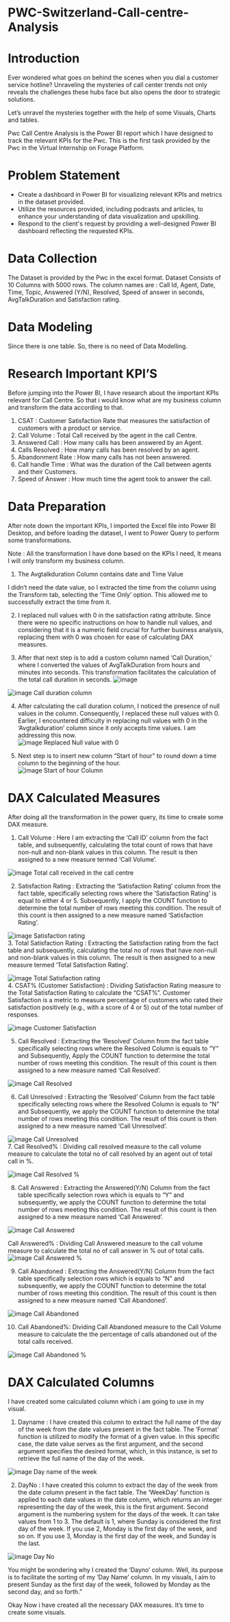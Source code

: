 # PWC-Switzerland-Call-centre-Analysis                                                                                                                                                                                  
                                                                                                                                                                                                                        
# Introduction                                                                                                                                                                                                          
                                                                                                                                                                                                                        
Ever wondered what goes on behind the scenes when you dial a customer service hotline? Unraveling the mysteries of call center trends not only reveals the challenges these hubs face but also opens the door to strategic solutions.
                                                                                                                                                                                                                        
Let’s unravel the mysteries together with the help of some Visuals, Charts and tables.                                                                                                                                  
                                                                                                                                                                                                                        
Pwc Call Centre Analysis is the Power BI report which I have designed to track the relevant KPIs for the Pwc. This is the first task provided by the Pwc in the Virtual Internship on Forage Platform.                  
                                                                                                                                                                                                                       
 # Problem Statement                                                                                                                                                                                                   
                                                                                                                                                                                                                       
 - Create a dashboard in Power BI for visualizing relevant KPIs and metrics in the dataset provided.                    
 - Utilize the resources provided, including podcasts and articles, to enhance your understanding of data visualization and upskilling.                                                                                
 - Respond to the client's request by providing a well-designed Power BI dashboard reflecting the requested KPIs.                                                                                                      
                                                                                                                                                                                                                                                                                                                                                                                                                                          
 # Data Collection                                                                                                                                                                                                   
                                                                                                                                                                                                                                                                                                                                                                                                                                          
 The Dataset is provided by the Pwc in the excel format. Dataset Consists of 10 Columns with 5000 rows. The column names are : Call Id, Agent, Date, Time, Topic, Answered (Y/N), Resolved, Speed of answer in seconds, AvgTalkDuration and Satisfaction rating.                                                                                                                                                                    
                                                                                                                                                                                                                                                                                                                                                                                                                                          
 # Data Modeling                                                                                                                                                                                                     
                                                                                                                                                                                                                                                                                                                                                                                                                                          
 Since there is one table. So, there is no need of Data Modelling.                                                                                                                                                   
                                                                                                                                                                                                                                                                                                                                                                                                                                          
 # Research Important KPI’S                                                                                                                                                                                          
                                                                                                                                                                                                                                                                                                                                                                                                                                          
 Before jumping into the Power BI, I have research about the important KPIs relevant for Call Centre. So that i would know what are my business column and transform the data according to that.                     
                                                                                                                                                                                                                                                                                                                                                                                                                                          
 1. CSAT : Customer Satisfaction Rate that measures the satisfaction of customers with a product or service.                                                                                                         
 2. Call Volume : Total Call received by the agent in the call Centre.                                                                                                                                               
 3. Answered Call : How many calls has been answered by an Agent.                                                                                                                                                    
 4. Calls Resolved : How many calls has been resolved by an agent.                                                                                                                                                   
 5. Abandonment Rate : How many calls has not been answered.                                                                                                                                                         
 6. Call handle Time : What was the duration of the Call between agents and their Customers.                                                                                                                         
 7. Speed of Answer : How much time the agent took to answer the call.                                                                                                                                               
                                                                                                                                                                                                                     
 # Data Preparation                                                                                                                                                                                                  
                                                                                                                                                                                                                                                                                                                                                                                                                                          
 After note down the important KPIs, I imported the Excel file into Power BI Desktop, and before loading the dataset, I went to Power Query to perform some transformations.                                         
                                                                                                                                                                                                                                                                                                                                                                                                                                          
 Note : All the transformation I have done based on the KPIs I need, It means I will only transform my business column.                                                                                              
                                                                                                                                                                                                                                                                                                                                                                                                                                          
 1. The Avgtalkduration Column contains date and Time Value                                                                                                                                                                                                                                                                                
                                                                                                                                                                                                                     
 I didn’t need the date value, so I extracted the time from the column using the Transform tab, selecting the ‘Time Only’ option. This allowed me to successfully extract the time from it.                          
                                                                                                                                                                                                                     
  2. I replaced null values with 0 in the satisfaction rating attribute. Since there were no specific instructions on how to handle null values, and considering that it is a numeric field crucial for further business analysis, replacing them with 0 was chosen for ease of calculating DAX measures.                                                                                                                            
                                                                                                                                                                                                                     
  3. After that next step is to add a custom column named ‘Call Duration,’ where I converted the values of AvgTalkDuration from hours and minutes into seconds. This transformation facilitates the calculation of the total call duration in seconds.      ![image](https://github.com/user-attachments/assets/252207fa-3797-426e-b627-00b14f9c9acb)
                                                                                                                                                                            
  ![image](https://github.com/user-attachments/assets/0334cc7c-9c2a-4d9f-8cc6-72035ccc0cfa)
                            Call duration column                                                                                                                                                                     
                                                                                                                                                                                                                                                                                                                                                                                                                                                                                                                                                                                                                                                                                                                                                            
4. After calculating the call duration column, I noticed the presence of null values in the column. Consequently, I replaced these null values with 0. Earlier, I encountered difficulty in replacing null values with 0 in the ‘Avgtalkduration’ column since it only accepts time values. I am addressing this now.                                                                                                                  
               ![image](https://github.com/user-attachments/assets/5dd01553-cd8e-4fc1-8e28-123667e29116)
                               Replaced Null value with 0                                                                                                                                                            
                                                                                                                                                                                                                   
 5. Next step is to insert new column “Start of hour” to round down a time column to the beginning of the hour.                                                                                                      
               ![image](https://github.com/user-attachments/assets/f0a38fb2-8a1a-4e33-8deb-0a5cc475c8c1)
                                  Start of hour Column                                                                                                                                                               
                                                                                                                                                                                                                                                                                                                                                                                                                                          
 # DAX Calculated Measures                                                                                                                                                                                           
                                                                                                                                                                                                                                                                                                                                                                                                                                          
 After doing all the transformation in the power query, its time to create some DAX measure.                                                                                                                         
                                                                                                                                                                                                                                                                                                                                                                                                                                          
 1. Call Volume : Here I am extracting the ‘Call ID’ column from the fact table, and subsequently, calculating the total count of rows that have non-null and non-blank values in this column. The result is then assigned to a new measure termed ‘Call Volume’.                                                                                                                                                                      
                                                                                                                                                                                                                     
 ![image](https://github.com/user-attachments/assets/621b278e-a8d6-4081-b6b9-e448627ebfc5)
                  Total call received in the call centre                                                                                                                                                             
                                                                                                                                                                                                                                                                                                                                                                                                                                          
 2. Satisfaction Rating : Extracting the ‘Satisfaction Rating’ column from the fact table, specifically selecting rows where the ‘Satisfaction Rating’ is equal to either 4 or 5. Subsequently, I apply the COUNT function to determine the total number of rows meeting this condition. The result of this count is then assigned to a new measure named ‘Satisfaction Rating’.                                                       
                                                                                                                                                                                                                     
![image](https://github.com/user-attachments/assets/aa87f35d-561e-445d-be02-4a2756ffefee)                                                                                                                                                 Satisfaction rating                                                                                                                                                                                                                                                                                                                                                                                                                                                                                                                                                                                                                                                                                                                                                                                                                                                                                                                                                                                                                                                                  
3. Total Satisfaction Rating : Extracting the Satisfaction rating from the fact table and subsequently, calculating the total no of rows that have non-null and non-blank values in this column. The result is then assigned to a new measure termed ‘Total Satisfaction Rating’.                                                                                                                                                        
                                                                                                                                                                                                                     
 ![image](https://github.com/user-attachments/assets/5d4e52bb-4a88-4bc2-8399-72c250061581)                                                                                                                                                    Total Satisfaction rating                                                                                                                                                                    
 4. CSAT% (Customer Satisfaction) : Dividing Satisfaction Rating measure to the Total Satisfaction Rating to calculate the “CSAT%”. Customer Satisfaction is a metric to measure percentage of customers who rated their satisfaction positively (e.g., with a score of 4 or 5) out of the total number of responses.                                                                                                                   
                                                                                                                                                                                                                     
 ![image](https://github.com/user-attachments/assets/cd5fee13-665f-492d-a14f-229a19aadc51)
                               Customer Satisfaction                                                                                                                                                                 
                                                                                                                                                                                                                     
 5. Call Resolved : Extracting the ‘Resolved’ Column from the fact table specifically selecting rows where the Resolved Column is equals to “Y” and Subsequently, Apply the COUNT function to determine the total number of rows meeting this condition. The result of this count is then assigned to a new measure named ‘Call Resolved’.                                                                                             
                                                                                                                                                                                                                     
 ![image](https://github.com/user-attachments/assets/8e667ab7-8433-4a0d-92a3-abf4a107f7ee)                                                                                                                                                       Call Resolved                                                                                                                                                                               

6. Call Unresolved : Extracting the ‘Resolved’ Column from the fact table specifically selecting rows where the Resolved Column is equals to “N” and Subsequently, we apply the COUNT function to determine the total number of rows meeting this condition. The result of this count is then assigned to a new measure named ‘Call Unresolved’.                                                                                     
                                                                                                                                                                                                                     
![image](https://github.com/user-attachments/assets/2d5ec7d8-3090-436e-a328-ed2bbf4a4c6a)                                                                                                                                                      Call Unresolved                                                                                                                                                                                                                                                                                                                                                                                                   
7. Call Resolved% : Dividing call resolved measure to the call volume measure to calculate the total no of call resolved by an agent out of total call in %.                                                         
                                                                                                                                                                                                                     
![image](https://github.com/user-attachments/assets/c88b4b55-fdb5-4bfb-a0f8-ff53d4cff314)                                                                                                                                                      Call Resolved %           
                                                                                                                                                                                                                     
 8. Call Answered : Extracting the Answered(Y/N) Column from the fact table specifically selection rows which is equals to “Y” and subsequently, we apply the COUNT function to determine the total number of rows meeting this condition. The result of this count is then assigned to a new measure named ‘Call Answered’.                                                                                                            
                                                                                                                                                                                                                     
   ![image](https://github.com/user-attachments/assets/4a4136fc-a674-4717-be16-a4fdf245d267)                                                                                                                                                   Call Answered                                                                                                                                                                                
                                                                                                                                                                                                                     
 Call Answered% : Dividing Call Answered measure to the call volume measure to calculate the total no of call answer in % out of total calls.                                                                        
           ![image](https://github.com/user-attachments/assets/694fe150-0bb5-4287-93e9-65e35cae4dc5)                                                                                                                                                     Call Answered % 
                                                                                                                                                                                                          
9. Call Abandoned : Extracting the Answered(Y/N) Column from the fact table specifically selection rows which is equals to “N” and subsequently, we apply the COUNT function to determine the total number of rows meeting this condition. The result of this count is then assigned to a new measure named ‘Call Abandoned’.

![image](https://github.com/user-attachments/assets/61f6d7c9-8788-41c3-bc52-d30c42dfa707)                                                                                                                                                          Call Abandoned
                                                                                                                                                                                                                    
10. Call Abandoned%: Dividing Call Abandoned measure to the Call Volume measure to calculate the the percentage of calls abandoned out of the total calls received.                                                 
                                                                                                                                                                                                                    
![image](https://github.com/user-attachments/assets/ca779291-0728-4b8a-885f-f918c7c27df2)                                                                                                                                                          Call Abandoned % 
                                                                                                                                                                                                                    
 # DAX Calculated Columns                                                                                                                                                                                           
                                                                                                                                                                                                                    
 I have created some calculated column which i am going to use in my visual.                                                                                                                                        
                                                                                                                                                                                                                    
1. Dayname : I have created this column to extract the full name of the day of the week from the date values present in the fact table. The ‘Format’ function is utilized to modify the format of a given value. In this specific case, the date value serves as the first argument, and the second argument specifies the desired format, which, in this instance, is set to retrieve the full name of the day of the week.            
                                                                                                                                                                                                                    
![image](https://github.com/user-attachments/assets/0be6d660-b7bf-460a-a64c-d4d71cabca59)                                                                                                                                                       Day name of the week 
                     
 2. DayNo : I have created this column to extract the day of the week from the date column present in the fact table. The ‘WeekDay’ function is applied to each date values in the date column, which returns an integer representing the day of the week, this is the first argument. Second argument is the numbering system for the days of the week. It can take values from 1 to 3. The default is 1, where Sunday is considered the first day of the week. If you use 2, Monday is the first day of the week, and so on. If you use 3, Monday is the first day of the week, and Sunday is the last.                                                                            
   
  ![image](https://github.com/user-attachments/assets/7740f900-2f48-4ade-a88a-78bf347b5d6a)                                                                                                                                                          Day No
                                   
You might be wondering why I created the ‘Dayno’ column. Well, its purpose is to facilitate the sorting of my ‘Day Name’ column. In my visuals, I aim to present Sunday as the first day of the week, followed by Monday as the second day, and so forth.”                                                                                                                                                                                                                    
                                                                                                                                                                                                                    
 Okay Now i have created all the necessary DAX measures. It’s time to create some visuals.                                                                                                                                                                                                                                                                                                                                                                                                                                                                                                                                                                                                                                                                                                                                                                                                                                                            
